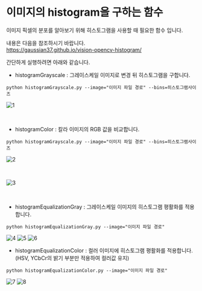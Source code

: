 # 이미지의 histogram을  구하는 함수

이미지 픽셀의 분포를 알아보기 위해 히스토그램을 사용할 때 필요한 함수 입니다.

내용은 다음을 참조하시기 바랍니다. <br>
https://gaussian37.github.io/vision-opencv-histogram/

간단하게 실행하려면 아래와 같습니다.

+ histogramGrayscale : 그레이스케일 이미지로 변경 뒤 히스토그램을 구합니다.

```  
python histogramGrayscale.py --image="이미지 파일 경로" --bins=히스토그램사이즈
```

![1](assets/histgray.png)

<br>

+ histogramColor : 칼라 이미지의 RGB 값을 비교합니다.

```
python histogramGrayscale.py --image="이미지 파일 경로" --bins=히스토그램사이즈
```

![2](assets/colorhist.png)

<br>

![3](assets/colorhist2.png)

<br>

+ histogramEqualizationGray : 그레이스케일 이미지의 히스토그램 평활화를 적용합니다.

```
python histogramEqualizationGray.py --image="이미지 파일 경로" 
```

![4](assets/src1.png)
![5](assets/dst1.png)
![6](assets/grayscaleHistLenaImage.png)

+ histogramEqualizationColor : 컬러 이미지에 히스토그램 평활화를 적용합니다. (HSV, YCbCr의 밝기 부분만 적용하여 컬러값 유지) 

```
python histogramEqualizationColor.py --image="이미지 파일 경로" 
```

![7](assets/hsvDst.png)
![8](assets/ycbcrDst.png)